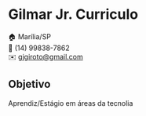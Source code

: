 # Gilmar Jr. Curriculo

:house: Marília/SP <br>
:iphone: (14) 99838-7862 <br>
:envelope: gjgiroto@gmail.com

## Objetivo
Aprendiz/Estágio em áreas da tecnolia 


